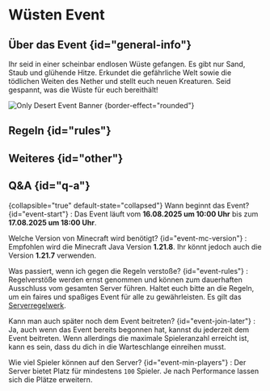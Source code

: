 <primary-label ref="event-held"/>
<secondary-label ref="desert-event-mc-version"/>
<secondary-label ref="desert-event-date"/>

# Wüsten Event

## Über das Event {id="general-info"}

Ihr seid in einer scheinbar endlosen Wüste gefangen.
Es gibt nur Sand, Staub und glühende Hitze.
Erkundet die gefährliche Welt sowie die tödlichen Weiten des Nether und stellt euch neuen Kreaturen.
Seid gespannt, was die Wüste für euch bereithält!

![Only Desert Event Banner](only-desert-thumbnail.png) {border-effect="rounded"}

## Regeln {id="rules"}

<include from="util.md" element-id="no-rules-changed" />

## Weiteres {id="other"}

<include from="util.md" element-id="event-features" />

## Q&A {id="q-a"}

{collapsible="true" default-state="collapsed"}
Wann beginnt das Event? {id="event-start"}
: Das Event läuft vom **16.08.2025 um 10:00 Uhr** bis zum **17.08.2025 um 18:00 Uhr**.

Welche Version von Minecraft wird benötigt? {id="event-mc-version"}
: Empfohlen wird die Minecraft Java Version **1.21.8**.
Ihr könnt jedoch auch die Version **1.21.7** verwenden.

Was passiert, wenn ich gegen die Regeln verstoße? {id="event-rules"}
: Regelverstöße werden ernst genommen und können zum dauerhaften Ausschluss vom gesamten Server führen. Haltet euch
bitte an die Regeln, um ein faires und spaßiges Event für alle zu gewährleisten. Es gilt das [Serverregelwerk](rules.md).

Kann man auch später noch dem Event beitreten? {id="event-join-later"}
: Ja, auch wenn das Event bereits begonnen hat, kannst du jederzeit dem Event beitreten. Wenn allerdings die maximale
Spieleranzahl erreicht ist, kann es sein, dass du dich in die Warteschlange einreihen musst.

Wie viel Spieler können auf den Server? {id="event-min-players"}
: Der Server bietet Platz für mindestens `100` Spieler.
Je nach Performance lassen sich die Plätze erweitern.